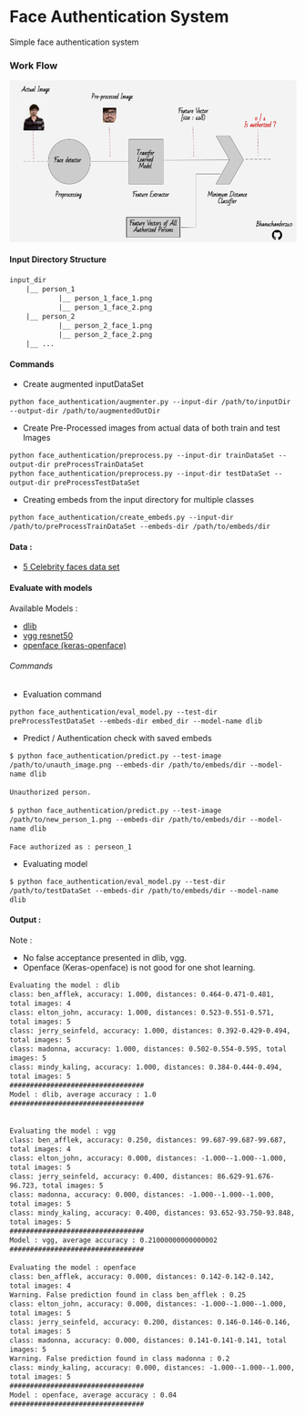# Face Authentication System
Simple face authentication system


### Work Flow

![work](face_auth.png)


#### Input Directory Structure

```commandline
input_dir
    |__ person_1
            |__ person_1_face_1.png
            |__ person_1_face_2.png
    |__ person_2
            |__ person_2_face_1.png
            |__ person_2_face_2.png
    |__ ...
```

#### Commands

- Create augmented inputDataSet

```commandline
python face_authentication/augmenter.py --input-dir /path/to/inputDir --output-dir /path/to/augmentedOutDir
```

- Create Pre-Processed images from actual data of both train and test Images

```commandline
python face_authentication/preprocess.py --input-dir trainDataSet --output-dir preProcessTrainDataSet
python face_authentication/preprocess.py --input-dir testDataSet --output-dir preProcessTestDataSet
```

- Creating embeds from the input directory for multiple classes

```commandline
python face_authentication/create_embeds.py --input-dir /path/to/preProcessTrainDataSet --embeds-dir /path/to/embeds/dir
```

#### Data :

- [5 Celebrity faces data set](https://www.kaggle.com/dansbecker/5-celebrity-faces-dataset)

#### Evaluate with models

Available Models :

- [dlib](https://pypi.org/project/dlib/)
- [vgg resnet50](https://github.com/rcmalli/keras-vggface)
- [openface (keras-openface)](https://github.com/iwantooxxoox/Keras-OpenFace)

###### Commands

- Evaluation command 

```commandline
python face_authentication/eval_model.py --test-dir preProcessTestDataSet --embeds-dir embed_dir --model-name dlib
```


- Predict / Authentication check with saved embeds

```commandline
$ python face_authentication/predict.py --test-image /path/to/unauth_image.png --embeds-dir /path/to/embeds/dir --model-name dlib

Unauthorized person.

$ python face_authentication/predict.py --test-image /path/to/new_person_1.png --embeds-dir /path/to/embeds/dir --model-name dlib

Face authorized as : perseon_1

```

- Evaluating model

```commandline
$ python face_authentication/eval_model.py --test-dir /path/to/testDataSet --embeds-dir /path/to/embeds/dir --model-name dlib
```

#### Output :

Note : 

- No false acceptance presented in dlib, vgg.
- Openface (Keras-openface) is not good for one shot learning.


```text
Evaluating the model : dlib
class: ben_afflek, accuracy: 1.000, distances: 0.464-0.471-0.481, total images: 4
class: elton_john, accuracy: 1.000, distances: 0.523-0.551-0.571, total images: 5
class: jerry_seinfeld, accuracy: 1.000, distances: 0.392-0.429-0.494, total images: 5
class: madonna, accuracy: 1.000, distances: 0.502-0.554-0.595, total images: 5
class: mindy_kaling, accuracy: 1.000, distances: 0.384-0.444-0.494, total images: 5
#################################
Model : dlib, average accuracy : 1.0
#################################


Evaluating the model : vgg
class: ben_afflek, accuracy: 0.250, distances: 99.687-99.687-99.687, total images: 4
class: elton_john, accuracy: 0.000, distances: -1.000--1.000--1.000, total images: 5
class: jerry_seinfeld, accuracy: 0.400, distances: 86.629-91.676-96.723, total images: 5
class: madonna, accuracy: 0.000, distances: -1.000--1.000--1.000, total images: 5
class: mindy_kaling, accuracy: 0.400, distances: 93.652-93.750-93.848, total images: 5
#################################
Model : vgg, average accuracy : 0.21000000000000002
#################################

Evaluating the model : openface
class: ben_afflek, accuracy: 0.000, distances: 0.142-0.142-0.142, total images: 4
Warning. False prediction found in class ben_afflek : 0.25
class: elton_john, accuracy: 0.000, distances: -1.000--1.000--1.000, total images: 5
class: jerry_seinfeld, accuracy: 0.200, distances: 0.146-0.146-0.146, total images: 5
class: madonna, accuracy: 0.000, distances: 0.141-0.141-0.141, total images: 5
Warning. False prediction found in class madonna : 0.2
class: mindy_kaling, accuracy: 0.000, distances: -1.000--1.000--1.000, total images: 5
#################################
Model : openface, average accuracy : 0.04
#################################


```